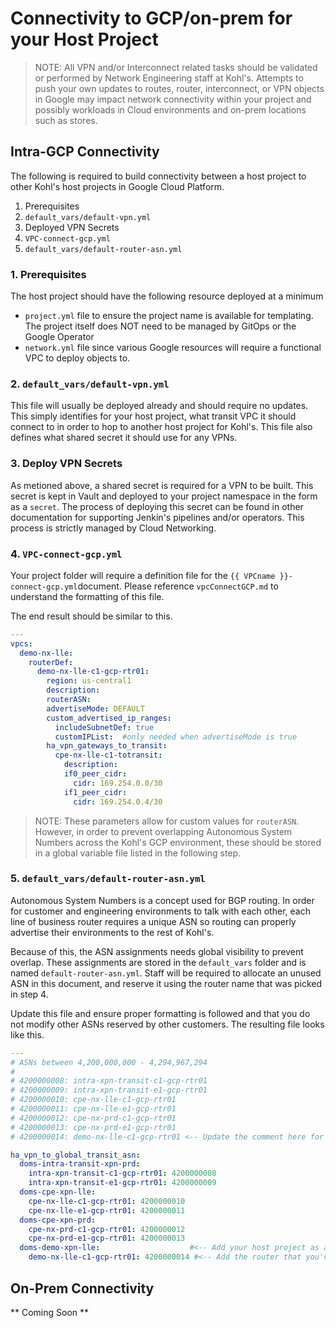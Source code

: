 # Connectivity to GCP/on-prem for your Host Project

> NOTE:  All VPN and/or Interconnect related tasks should be validated or performed by Network Engineering staff at Kohl's.  Attempts to push your own updates to routes, router, interconnect, or VPN objects in Google may impact network connectivity within your project and possibly workloads in Cloud environments and on-prem locations such as stores. 

## Intra-GCP Connectivity

The following is required to build connectivity between a host project to other Kohl's host projects in Google Cloud Platform.

1. Prerequisites
2. `default_vars/default-vpn.yml`
3. Deployed VPN Secrets
4. `VPC-connect-gcp.yml`
5. `default_vars/default-router-asn.yml`

### 1. Prerequisites

The host project should have the following resource deployed at a minimum
-  `project.yml` file to ensure the project name is available for templating.  The project itself does NOT need to be managed by GitOps or the Google Operator
- `network.yml` file since various Google resources will require a functional VPC to deploy objects to.
### 2. `default_vars/default-vpn.yml`

This file will usually be deployed already and should require no updates.  This simply identifies for your host project, what transit VPC it should connect to in order to hop to another host project for Kohl's.  This file also defines what shared secret it should use for any VPNs.

### 3. Deploy VPN Secrets

As metioned above, a shared secret is required for a VPN to be built.  This secret is kept in Vault and deployed to your project namespace in the form as a `secret`.  The process of deploying this secret can be found in other documentation for supporting Jenkin's pipelines and/or operators.  This process is strictly managed by Cloud Networking.

### 4. `VPC-connect-gcp.yml`

Your project folder will require a definition file for the `{{ VPCname }}-connect-gcp.yml`document.  Please reference `vpcConnectGCP.md` to understand the formatting of this file.

The end result should be similar to this.

```yaml
---
vpcs:
  demo-nx-lle:
    routerDef:
      demo-nx-lle-c1-gcp-rtr01:
        region: us-central1
        description:
        routerASN:  
        advertiseMode: DEFAULT
        custom_advertised_ip_ranges:
          includeSubnetDef: true
          customIPList:  #only needed when advertiseMode is true
        ha_vpn_gateways_to_transit:
          cpe-nx-lle-c1-totransit:
            description:
            if0_peer_cidr:
              cidr: 169.254.0.0/30
            if1_peer_cidr:
              cidr: 169.254.0.4/30
```
> NOTE: These parameters allow for custom values for `routerASN`.  However, in order to prevent overlapping Autonomous System Numbers across the Kohl's GCP environment, these should be stored in a global variable file listed in the following step.  

### 5. `default_vars/default-router-asn.yml`

Autonomous System Numbers is a concept used for BGP routing.  In order for customer and engineering environments to talk with each other, each line of business router requires a unique ASN so routing can properly advertise their environments to the rest of Kohl's.  

Because of this, the ASN assignments needs global visibility to prevent overlap.  These assignments are stored in the `default_vars` folder and is named `default-router-asn.yml`.  Staff will be required to allocate an unused ASN in this document, and reserve it using the router name that was picked in step 4. 

Update this file and ensure proper formatting is followed and that you do not modify other ASNs reserved by other customers.  The resulting file looks like this.

```yaml
---
# ASNs between 4,200,000,000 - 4,294,967,294
#
# 4200000008: intra-xpn-transit-c1-gcp-rtr01
# 4200000009: intra-xpn-transit-e1-gcp-rtr01
# 4200000010: cpe-nx-lle-c1-gcp-rtr01
# 4200000011: cpe-nx-lle-e1-gcp-rtr01
# 4200000012: cpe-nx-prd-c1-gcp-rtr01
# 4200000013: cpe-nx-prd-e1-gcp-rtr01
# 4200000014: demo-nx-lle-c1-gcp-rtr01 <-- Update the comment here for easy, sequential searches for ASNs

ha_vpn_to_global_transit_asn:
  doms-intra-transit-xpn-prd:
    intra-xpn-transit-c1-gcp-rtr01: 4200000008
    intra-xpn-transit-e1-gcp-rtr01: 4200000009
  doms-cpe-xpn-lle:
    cpe-nx-lle-c1-gcp-rtr01: 4200000010
    cpe-nx-lle-e1-gcp-rtr01: 4200000011
  doms-cpe-xpn-prd:
    cpe-nx-prd-c1-gcp-rtr01: 4200000012
    cpe-nx-prd-e1-gcp-rtr01: 4200000013
  doms-demo-xpn-lle:                    #<-- Add your host project as a new key
    demo-nx-lle-c1-gcp-rtr01: 4200000014 #<-- Add the router that you've created here with the appropriate assignment
```
## On-Prem Connectivity

** Coming Soon **
